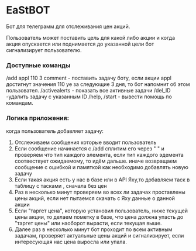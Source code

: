 # EaStBOT
Бот для телеграмм для отслеживания цен акций. 

Пользователь может поставить цель для какой либо акции и когда акция опускается или поднимается до указанной цели бот сигнализирует пользователю. 

### Доступные команды 
/add appl 110 3 comment - поставить задачу боту, если акции appl достигнут значения 110 уе за следующие 3 дня, то бот напомнит об этом пользовател. 
/activealerts - показать все активные задачи 
/del_ID -удалить задачу с указанным ID 
/help, /start - вывести помощь по командам. 

### Логика приложения: 
когда пользователь добавляет задачу: 
1. Отслеживаем сообщения которые вводит пользователь 
2. Если сообщение начинается с /add сплитим его через " " и проверяем что тип каждого элемента, если тип каждого эдемента соотвествует ожидаемому, то идём дальше. иначе возвращаем сообщение с ошибкой и памяткой как необходимо добавлять новую задачу
3. Если такая акция есть у нас в базе или в API Яху,то добавляем таск в таблицу с тасками , сначала без цен
4. Раз в несколько минут проверяем во всех ли задачах проставлены цены акций, если нет пытаемся скачать с Яху данные о данной акции
5. Если "таргет цена", которую установил пользователь, ниже текущей цены акции, то делаем пометку в базе, что цена должна упасть до "таргет цены" или наоборот вырасти, если текущая выше.
6. Далее раз в несколько минут бот проходит по всем активным задачам, проверяет актуальные цены акций и сигнализирует, если интересующая нас цена выросла или упала. 

